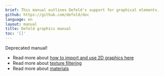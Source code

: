 ```yaml
---
brief: This manual outlines Defold's support for graphical elements.
github: https://github.com/defold/doc
language: en
layout: manual
title: Defold graphics manual
toc: '[]'
---
```


Deprecated manual!

* Read more about [how to import and use 2D graphics here](/manuals/importing-graphics)
* Read more about [texture filtering](/manuals/texture-filtering)
* Read more about [materials](/manuals/material)